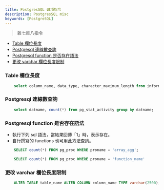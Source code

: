 ```yaml
---
title: PostgresSQL 雜項指令
description: PostgresSQL misc
keywords: [PostgreSQL]
---
```


> 雜七雜八指令  

* [Table 欄位長度](#character_maximum_length)
* [Postgresql 連線數查詢](#online_connection)
* [Postgresql function 是否存在語法](#functions)
* [更改 varchar 欄位長度限制](#mod_col_length)


### Table 欄位長度 <span id="character_maximum_length">&nbsp;</span>

```sql
    select column_name, data_type, character_maximum_length from information_schema.columns where table_name = 'my_table';
```


### Postgresql 連線數查詢 <span id="online_connection">&nbsp;</span>

```sql
    select datname, count(*) from pg_stat_activity group by datname;
```


### Postgresql function 是否存在語法 <span id="functions">&nbsp;</span>
* 執行下列 sql 語法，當結果回傳「1」時，表示存在。
* 自行撰寫的 functions 也可用此方法查詢。

```sql
    SELECT count(*) FROM pg_proc WHERE proname = 'array_agg';
    
    SELECT count(*) FROM pg_proc WHERE proname = 'function_name'
```


### 更改 varchar 欄位長度限制 <span id="mod_col_length">&nbsp;</span>

```sql
    ALTER TABLE table_name ALTER COLUMN column_name TYPE varchar(2500);
```

###
```sql
```